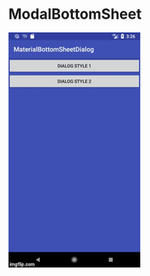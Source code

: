 # ModalBottomSheet


<a href="https://github.com/akafifty/ModalBottomSheet/blob/master/IMG"><img src="https://github.com/akafifty/ModalBottomSheet/blob/master/IMG.gif" title="DesarrolladorCreativo"/></a>



